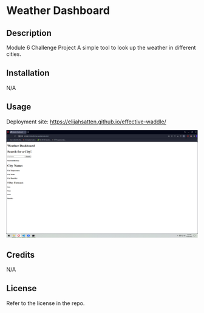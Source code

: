# Weather Dashboard

## Description

Module 6 Challenge Project
A simple tool to look up the weather in different cities.

## Installation

N/A

## Usage

Deployment site: https://elijahsatten.github.io/effective-waddle/

![Screenshot](assets/images/screenshot.png)

## Credits

N/A

## License

Refer to the license in the repo.

